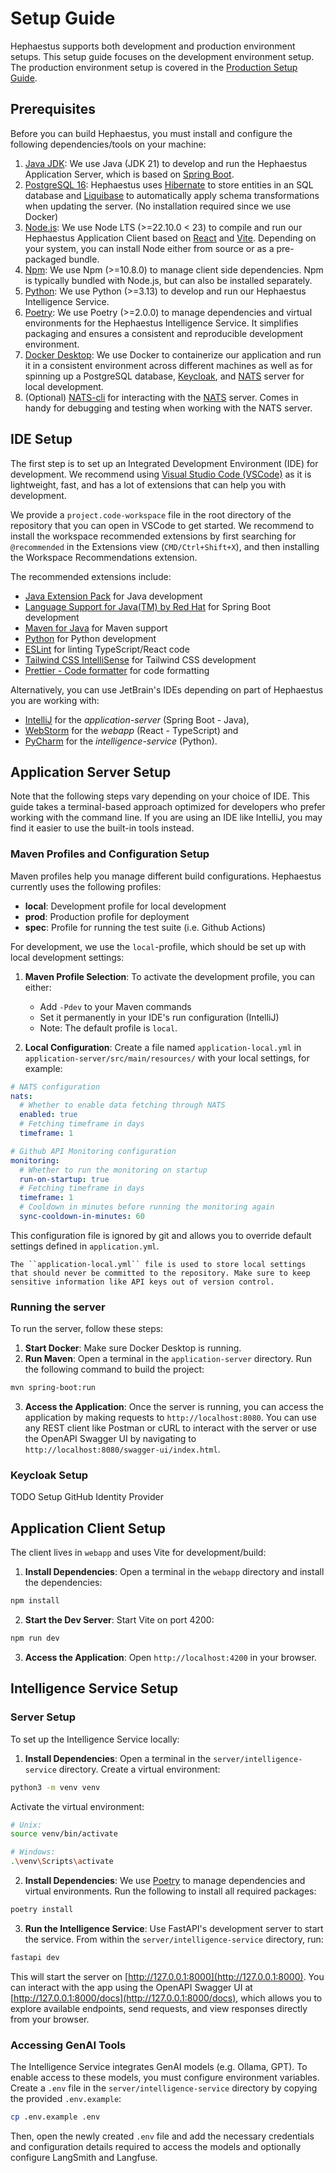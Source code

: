 # Setup Guide

Hephaestus supports both development and production environment setups. This setup guide focuses on the development environment setup. The production environment setup is covered in the [Production Setup Guide](../admin/production_setup.md).

## Prerequisites

Before you can build Hephaestus, you must install and configure the following dependencies/tools on your machine:

1. [Java JDK](https://www.oracle.com/java/technologies/javase-downloads.html): We use Java (JDK 21) to develop and run the Hephaestus Application Server, which is based on [Spring Boot](http://projects.spring.io/spring-boot).
2. [PostgreSQL 16](https://www.postgresql.org/): Hephaestus uses [Hibernate](https://hibernate.org/) to store entities in an SQL database and [Liquibase](https://www.liquibase.com/) to automatically apply schema transformations when updating the server. (No installation required since we use Docker)
3. [Node.js](https://nodejs.org/en/download): We use Node LTS (>=22.10.0 < 23) to compile and run our Hephaestus Application Client based on [React](https://react.dev/) and [Vite](https://vite.dev/). Depending on your system, you can install Node either from source or as a pre-packaged bundle.
4. [Npm](https://nodejs.org/en/download): We use Npm (>=10.8.0) to manage client side dependencies. Npm is typically bundled with Node.js, but can also be installed separately.
5. [Python](https://www.python.org/downloads/): We use Python (>=3.13) to develop and run our Hephaestus Intelligence Service.
6. [Poetry](https://python-poetry.org/): We use Poetry (>=2.0.0) to manage dependencies and virtual environments for the Hephaestus Intelligence Service. It simplifies packaging and ensures a consistent and reproducible development environment.
7. [Docker Desktop](https://www.docker.com/products/docker-desktop): We use Docker to containerize our application and run it in a consistent environment across different machines as well as for spinning up a PostgreSQL database, [Keycloak](https://www.keycloak.org/), and [NATS](https://nats.io/) server for local development.
8. (Optional) [NATS-cli](https://github.com/nats-io/natscli) for interacting with the [NATS](https://nats.io/) server. Comes in handy for debugging and testing when working with the NATS server.

## IDE Setup

The first step is to set up an Integrated Development Environment (IDE) for development. We recommend using [Visual Studio Code (VSCode)](https://code.visualstudio.com/) as it is lightweight, fast, and has a lot of extensions that can help you with development.

We provide a `project.code-workspace` file in the root directory of the repository that you can open in VSCode to get started. We recommend to install the workspace recommended extensions by first searching for `@recommended` in the Extensions view (`CMD/Ctrl+Shift+X`), and then installing the Workspace Recommendations extension.

The recommended extensions include:

- [Java Extension Pack](https://marketplace.visualstudio.com/items?itemName=vscjava.vscode-java-pack) for Java development
- [Language Support for Java(TM) by Red Hat](https://marketplace.visualstudio.com/items?itemName=redhat.java) for Spring Boot development
- [Maven for Java](https://marketplace.visualstudio.com/items?itemName=vscjava.vscode-maven) for Maven support
- [Python](https://marketplace.visualstudio.com/items?itemName=ms-python.python) for Python development
- [ESLint](https://marketplace.visualstudio.com/items?itemName=dbaeumer.vscode-eslint) for linting TypeScript/React code
- [Tailwind CSS IntelliSense](https://marketplace.visualstudio.com/items?itemName=bradlc.vscode-tailwindcss) for Tailwind CSS development
- [Prettier - Code formatter](https://marketplace.visualstudio.com/items?itemName=esbenp.prettier-vscode) for code formatting

Alternatively, you can use JetBrain's IDEs depending on part of Hephaestus you are working with:

- [IntelliJ](https://www.jetbrains.com/idea/) for the _application-server_ (Spring Boot - Java),
- [WebStorm](https://www.jetbrains.com/webstorm/) for the _webapp_ (React - TypeScript) and
- [PyCharm](https://www.jetbrains.com/pycharm/) for the _intelligence-service_ (Python).

## Application Server Setup

Note that the following steps vary depending on your choice of IDE. This guide takes a terminal-based approach optimized for developers who prefer working with the command line. If you are using an IDE like IntelliJ, you may find it easier to use the built-in tools instead.

### Maven Profiles and Configuration Setup

Maven profiles help you manage different build configurations. Hephaestus currently uses the following profiles:

- **local**: Development profile for local development
- **prod**: Production profile for deployment
- **spec**: Profile for running the test suite (i.e. Github Actions)

For development, we use the `local`-profile, which should be set up with local development settings:

1. **Maven Profile Selection**: To activate the development profile, you can either:

   - Add `-Pdev` to your Maven commands
   - Set it permanently in your IDE's run configuration (IntelliJ)
   - Note: The default profile is `local`.

2. **Local Configuration**: Create a file named `application-local.yml` in `application-server/src/main/resources/` with your local settings, for example:

```yaml
# NATS configuration
nats:
  # Whether to enable data fetching through NATS
  enabled: true
  # Fetching timeframe in days
  timeframe: 1

# Github API Monitoring configuration
monitoring:
  # Whether to run the monitoring on startup
  run-on-startup: true
  # Fetching timeframe in days
  timeframe: 1
  # Cooldown in minutes before running the monitoring again
  sync-cooldown-in-minutes: 60
```

This configuration file is ignored by git and allows you to override default settings defined in `application.yml`.

```{attention}
The ``application-local.yml`` file is used to store local settings that should never be committed to the repository. Make sure to keep sensitive information like API keys out of version control.
```

### Running the server

To run the server, follow these steps:

1. **Start Docker**: Make sure Docker Desktop is running.
2. **Run Maven**: Open a terminal in the `application-server` directory. Run the following command to build the project:

```bash
mvn spring-boot:run
```

3. **Access the Application**: Once the server is running, you can access the application by making requests to `http://localhost:8080`. You can use any REST client like Postman or cURL to interact with the server or use the OpenAPI Swagger UI by navigating to `http://localhost:8080/swagger-ui/index.html`.

### Keycloak Setup

TODO Setup GitHub Identity Provider

## Application Client Setup

The client lives in `webapp` and uses Vite for development/build:

1. **Install Dependencies**: Open a terminal in the `webapp` directory and install the dependencies:

```bash
npm install
```

2. **Start the Dev Server**: Start Vite on port 4200:

```bash
npm run dev
```

3. **Access the Application**: Open `http://localhost:4200` in your browser.

## Intelligence Service Setup

### Server Setup 
To set up the Intelligence Service locally:

1. **Install Dependencies**: Open a terminal in the `server/intelligence-service` directory. Create a virtual environment:

```bash
python3 -m venv venv
```

Activate the virtual environment:

```bash
# Unix:
source venv/bin/activate

# Windows:
.\venv\Scripts\activate
```

2. **Install Dependencies**: We use [Poetry](https://python-poetry.org/) to manage dependencies and virtual environments. Run the following to install all required packages:
```bash
poetry install
```

3. **Run the Intelligence Service**: Use FastAPI's development server to start the service. From within the `server/intelligence-service` directory, run:

```bash
fastapi dev
```

This will start the server on [http://127.0.0.1:8000](http://127.0.0.1:8000). You can interact with the app using the OpenAPI Swagger UI at [http://127.0.0.1:8000/docs](http://127.0.0.1:8000/docs), which allows you to explore available endpoints, send requests, and view responses directly from your browser.

### Accessing GenAI Tools 
The Intelligence Service integrates GenAI models (e.g. Ollama, GPT). To enable access to these models, you must configure environment variables. Create a `.env` file in the `server/intelligence-service` directory by copying the provided `.env.example`:

```bash
cp .env.example .env
```

Then, open the newly created `.env` file and add the necessary credentials and configuration details required to access the models and optionally configure LangSmith and Langfuse.